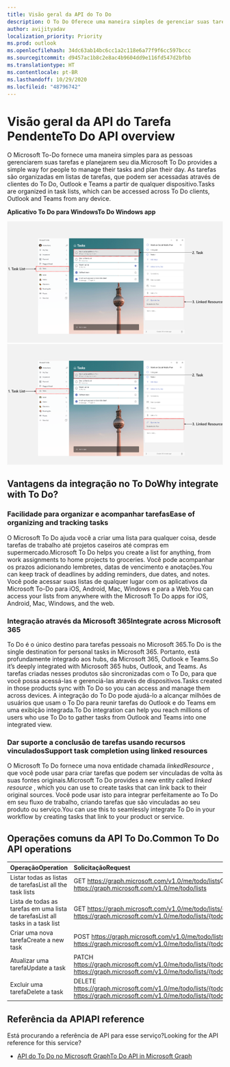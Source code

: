 ```yaml
---
title: Visão geral da API do To Do
description: O To Do Oferece uma maneira simples de gerenciar suas tarefas e planejar o seu dia
author: avijityadav
localization_priority: Priority
ms.prod: outlook
ms.openlocfilehash: 34dc63ab14bc6cc1a2c118e6a77f9f6cc597bccc
ms.sourcegitcommit: d9457ac1b8c2e8ac4b9604dd9e116fd547d2bfbb
ms.translationtype: HT
ms.contentlocale: pt-BR
ms.lasthandoff: 10/29/2020
ms.locfileid: "48796742"
---
```

# <a name="to-do-api-overview"></a><span data-ttu-id="e4f02-103">Visão geral da API do Tarefa Pendente</span><span class="sxs-lookup"><span data-stu-id="e4f02-103">To Do API overview</span></span>
<span data-ttu-id="e4f02-104">O Microsoft To-Do fornece uma maneira simples para as pessoas gerenciarem suas tarefas e planejarem seu dia.</span><span class="sxs-lookup"><span data-stu-id="e4f02-104">Microsoft To Do provides a simple way for people to manage their tasks and plan their day.</span></span> <span data-ttu-id="e4f02-105">As tarefas são organizadas em listas de tarefas, que podem ser acessadas através de clientes do To Do, Outlook e Teams a partir de qualquer dispositivo.</span><span class="sxs-lookup"><span data-stu-id="e4f02-105">Tasks are organized in task lists, which can be accessed across To Do clients, Outlook and Teams from any device.</span></span>

<span data-ttu-id="e4f02-106">**Aplicativo To Do para Windows**</span><span class="sxs-lookup"><span data-stu-id="e4f02-106">**To Do Windows app**</span></span>

<span data-ttu-id="e4f02-107">![Captura de tela de um aplicativo Microsoft To Do para Windows](./images/todo-windows-app.png "Imagem de um aplicativo Microsoft To Do para Windows")</span><span class="sxs-lookup"><span data-stu-id="e4f02-107">![Screenshot of a Microsoft To Do Windows App](./images/todo-windows-app.png "Image of Microsoft To Do Windows App")</span></span>

## <a name="why-integrate-with-to-do"></a><span data-ttu-id="e4f02-108">Vantagens da integração no To Do</span><span class="sxs-lookup"><span data-stu-id="e4f02-108">Why integrate with To Do?</span></span>

### <a name="ease-of-organizing-and-tracking-tasks"></a><span data-ttu-id="e4f02-109">Facilidade para organizar e acompanhar tarefas</span><span class="sxs-lookup"><span data-stu-id="e4f02-109">Ease of organizing and tracking tasks</span></span>
<span data-ttu-id="e4f02-110">O Microsoft To Do ajuda você a criar uma lista para qualquer coisa, desde tarefas de trabalho até projetos caseiros até compras em supermercado.</span><span class="sxs-lookup"><span data-stu-id="e4f02-110">Microsoft To Do helps you create a list for anything, from work assignments to home projects to groceries.</span></span> <span data-ttu-id="e4f02-111">Você pode acompanhar os prazos adicionando lembretes, datas de vencimento e anotações.</span><span class="sxs-lookup"><span data-stu-id="e4f02-111">You can keep track of deadlines by adding reminders, due dates, and notes.</span></span> <span data-ttu-id="e4f02-112">Você pode acessar suas listas de qualquer lugar com os aplicativos da Microsoft To-Do para iOS, Android, Mac, Windows e para a Web.</span><span class="sxs-lookup"><span data-stu-id="e4f02-112">You can access your lists from anywhere with the Microsoft To Do apps for iOS, Android, Mac, Windows, and the web.</span></span> 

### <a name="integrate-across-microsoft-365"></a><span data-ttu-id="e4f02-113">Integração através da Microsoft 365</span><span class="sxs-lookup"><span data-stu-id="e4f02-113">Integrate across Microsoft 365</span></span>
<span data-ttu-id="e4f02-114">To Do é o único destino para tarefas pessoais no Microsoft 365.</span><span class="sxs-lookup"><span data-stu-id="e4f02-114">To Do is the single destination for personal tasks in Microsoft 365.</span></span> <span data-ttu-id="e4f02-115">Portanto, está profundamente integrado aos hubs, da Microsoft 365, Outlook e Teams.</span><span class="sxs-lookup"><span data-stu-id="e4f02-115">So it’s deeply integrated with Microsoft 365 hubs, Outlook, and Teams.</span></span> <span data-ttu-id="e4f02-116">As tarefas criadas nesses produtos são sincronizadas com o To Do, para que você possa acessá-las e gerenciá-las através de dispositivos.</span><span class="sxs-lookup"><span data-stu-id="e4f02-116">Tasks created in those products sync with To Do so you can access and manage them across devices.</span></span> <span data-ttu-id="e4f02-117">A integração do To Do pode ajudá-lo a alcançar milhões de usuários que usam o To Do para reunir tarefas do Outlook e do Teams em uma exibição integrada.</span><span class="sxs-lookup"><span data-stu-id="e4f02-117">To Do integration can help you reach millions of users who use To Do to gather tasks from Outlook and Teams into one integrated view.</span></span>  

### <a name="support-task-completion-using-linked-resources"></a><span data-ttu-id="e4f02-118">Dar suporte a conclusão de tarefas usando recursos vinculados</span><span class="sxs-lookup"><span data-stu-id="e4f02-118">Support task completion using linked resources</span></span>
<span data-ttu-id="e4f02-119">O Microsoft To Do fornece uma nova entidade chamada _linkedResource_ , que você pode usar para criar tarefas que podem ser vinculadas de volta às suas fontes originais.</span><span class="sxs-lookup"><span data-stu-id="e4f02-119">Microsoft To Do provides a new entity called _linked resource_ , which you can use to create tasks that can link back to their original sources.</span></span> <span data-ttu-id="e4f02-120">Você pode usar isto para integrar perfeitamente ao To Do em seu fluxo de trabalho, criando tarefas que são vinculadas ao seu produto ou serviço.</span><span class="sxs-lookup"><span data-stu-id="e4f02-120">You can use this to seamlessly integrate To Do in your workflow by creating tasks that link to your product or service.</span></span> 

## <a name="common-to-do-api-operations"></a><span data-ttu-id="e4f02-121">Operações comuns da API To Do.</span><span class="sxs-lookup"><span data-stu-id="e4f02-121">Common To Do API operations</span></span>

|<span data-ttu-id="e4f02-122">Operação</span><span class="sxs-lookup"><span data-stu-id="e4f02-122">Operation</span></span>|<span data-ttu-id="e4f02-123">Solicitação</span><span class="sxs-lookup"><span data-stu-id="e4f02-123">Request</span></span>|
|:--------|:--|
| <span data-ttu-id="e4f02-124">Listar todas as listas de tarefas</span><span class="sxs-lookup"><span data-stu-id="e4f02-124">List all the task lists</span></span> | <span data-ttu-id="e4f02-125">GET https://graph.microsoft.com/v1.0/me/todo/lists</span><span class="sxs-lookup"><span data-stu-id="e4f02-125">GET https://graph.microsoft.com/v1.0/me/todo/lists</span></span> |
| <span data-ttu-id="e4f02-126">Lista de todas as tarefas em uma lista de tarefas</span><span class="sxs-lookup"><span data-stu-id="e4f02-126">List all tasks in a task list</span></span> | <span data-ttu-id="e4f02-127">GET https://graph.microsoft.com/v1.0/me/todo/lists/{todoTaskListId}/tasks</span><span class="sxs-lookup"><span data-stu-id="e4f02-127">GET https://graph.microsoft.com/v1.0/me/todo/lists/{todoTaskListId}/tasks</span></span> |
| <span data-ttu-id="e4f02-128">Criar uma nova tarefa</span><span class="sxs-lookup"><span data-stu-id="e4f02-128">Create a new task</span></span> | <span data-ttu-id="e4f02-129">POST https://graph.microsoft.com/v1.0/me/todo/lists/{todoTaskListId}/tasks</span><span class="sxs-lookup"><span data-stu-id="e4f02-129">POST https://graph.microsoft.com/v1.0/me/todo/lists/{todoTaskListId}/tasks</span></span> |
| <span data-ttu-id="e4f02-130">Atualizar uma tarefa</span><span class="sxs-lookup"><span data-stu-id="e4f02-130">Update a task</span></span> | <span data-ttu-id="e4f02-131">PATCH https://graph.microsoft.com/v1.0/me/todo/lists/{todoTaskListId}/tasks/{todoTaskId}</span><span class="sxs-lookup"><span data-stu-id="e4f02-131">PATCH https://graph.microsoft.com/v1.0/me/todo/lists/{todoTaskListId}/tasks/{todoTaskId}</span></span> |
| <span data-ttu-id="e4f02-132">Excluir uma tarefa</span><span class="sxs-lookup"><span data-stu-id="e4f02-132">Delete a task</span></span> | <span data-ttu-id="e4f02-133">DELETE https://graph.microsoft.com/v1.0/me/todo/lists/{todoTaskListId}/tasks/{todoTaskId}</span><span class="sxs-lookup"><span data-stu-id="e4f02-133">DELETE https://graph.microsoft.com/v1.0/me/todo/lists/{todoTaskListId}/tasks/{todoTaskId}</span></span> |

## <a name="api-reference"></a><span data-ttu-id="e4f02-134">Referência da API</span><span class="sxs-lookup"><span data-stu-id="e4f02-134">API reference</span></span>
<span data-ttu-id="e4f02-135">Está procurando a referência de API para esse serviço?</span><span class="sxs-lookup"><span data-stu-id="e4f02-135">Looking for the API reference for this service?</span></span>

- [<span data-ttu-id="e4f02-136">API do To Do no Microsoft Graph</span><span class="sxs-lookup"><span data-stu-id="e4f02-136">To Do API in Microsoft Graph</span></span>](/graph/api/resources/todo-overview)
